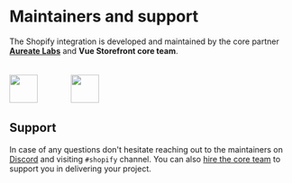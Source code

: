 # Maintainers and support

The Shopify integration is developed and maintained by the core partner **[Aureate Labs](https://aureatelabs.com/)** and **Vue Storefront core team**.

<img src="https://user-images.githubusercontent.com/65275444/127497312-89dd3405-2c7b-49e9-a2ef-a8df5fad9ba2.png" style="margin-top: 20px;margin-right: 20px;" height="50px" />&nbsp;&nbsp;&nbsp;&nbsp;&nbsp;&nbsp;&nbsp;&nbsp;&nbsp;&nbsp;<img src="https://user-images.githubusercontent.com/1626923/137092657-fb398d20-b592-4661-a1f9-4135db0b61d5.png" style="margin-top: 20px;" height="50px"/>

## Support

In case of any questions don't hesitate reaching out to the maintainers on [Discord](https://discord.vuestorefront.io) and visiting `#shopify` channel. You can also [hire the core team](https://www.vuestorefront.io/support) to support you in delivering your project.

<PersonTile 
  photo="https://avatars2.githubusercontent.com/u/783102?s=460&u=38994305c6b6ce2be5519544251d6875263dfb1a&v=4"
  name="Piyush Lathiya"
  company="Aureate Labs"
  discord="Piyush Lathiya#1282"
/>
<PersonTile 
  photo="https://user-images.githubusercontent.com/65275444/127654906-5f7d5c81-01e4-4b87-b700-3645d3a435dd.jpg"
  name="Viral Rana"
  company="Aureate Labs"
  discord="viralr07#1995"
/>
